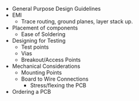- General Purpose Design Guidelines
- EMI
	- Trace routing, ground planes, layer stack up.
- Placement of components
	- Ease of Soldering
- Designing for Testing
	- Test points
	- Vias
	- Breakout/Access Points
- Mechanical Considerations
	- Mounting Points
	- Board to Wire Connections
		- Stress/flexing the PCB
- Ordering a PCB